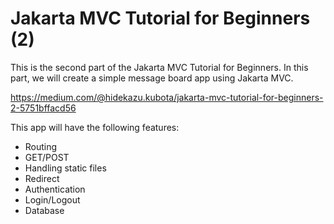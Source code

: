 # Jakarta MVC Tutorial for Beginners (2)

This is the second part of the Jakarta MVC Tutorial for Beginners.
In this part, we will create a simple message board app using Jakarta MVC.

https://medium.com/@hidekazu.kubota/jakarta-mvc-tutorial-for-beginners-2-5751bffacd56

This app will have the following features:

- Routing
- GET/POST
- Handling static files
- Redirect
- Authentication
- Login/Logout
- Database
 
